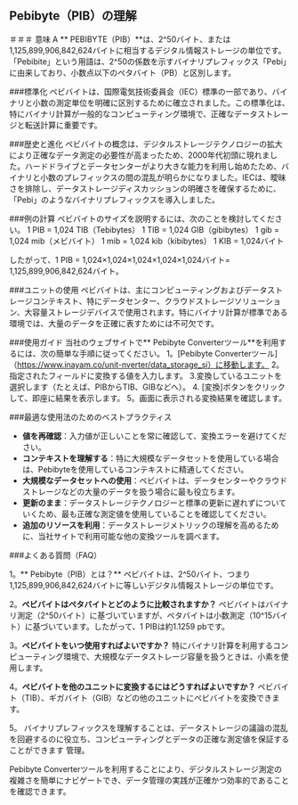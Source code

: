 ## Pebibyte（PIB）の理解

＃＃＃ 意味
A ** PEBIBYTE（PIB）**は、2^50バイト、または1,125,899,906,842,624バイトに相当するデジタル情報ストレージの単位です。「Pebibite」という用語は、2^50の係数を示すバイナリプレフィックス「Pebi」に由来しており、小数点以下のペタバイト（PB）と区別します。

###標準化
ペビバイトは、国際電気技術委員会（IEC）標準の一部であり、バイナリと小数の測定単位を明確に区別するために確立されました。この標準化は、特にバイナリ計算が一般的なコンピューティング環境で、正確なデータストレージと転送計算に重要です。

###歴史と進化
ペビバイトの概念は、デジタルストレージテクノロジーの拡大により正確なデータ測定の必要性が高まったため、2000年代初頭に現れました。ハードドライブとデータセンターがより大きな能力を利用し始めたため、バイナリと小数のプレフィックスの間の混乱が明らかになりました。IECは、曖昧さを排除し、データストレージディスカッションの明確さを確保するために、「Pebi」のようなバイナリプレフィックスを導入しました。

###例の計算
ペビバイトのサイズを説明するには、次のことを検討してください。
1 PIB = 1,024 TIB（Tebibytes）
1 TIB = 1,024 GIB（gibibytes）
1 gib = 1,024 mib（メビバイト）
1 mib = 1,024 kib（kibibytes）
1 KIB = 1,024バイト

したがって、1 PIB = 1,024×1,024×1,024×1,024×1,024バイト= 1,125,899,906,842,624バイト。

###ユニットの使用
ペビバイトは、主にコンピューティングおよびデータストレージコンテキスト、特にデータセンター、クラウドストレージソリューション、大容量ストレージデバイスで使用されます。特にバイナリ計算が標準である環境では、大量のデータを正確に表すためには不可欠です。

###使用ガイド
当社のウェブサイトで** Pebibyte Converterツール**を利用するには、次の簡単な手順に従ってください。
1。[Pebibyte Converterツール]（https://www.inayam.co/unit-nverter/data_storage_si）に移動します。
2。指定されたフィールドに変換する値を入力します。
3.変換しているユニットを選択します（たとえば、PIBからTIB、GIBなどへ）。
4. [変換]ボタンをクリックして、即座に結果を表示します。
5。画面に表示される変換結果を確認します。

###最適な使用法のためのベストプラクティス
-  **値を再確認**：入力値が正しいことを常に確認して、変換エラーを避けてください。
-  **コンテキストを理解する**：特に大規模なデータセットを使用している場合は、Pebibyteを使用しているコンテキストに精通してください。
-  **大規模なデータセットへの使用**：ペビバイトは、データセンターやクラウドストレージなどの大量のデータを扱う場合に最も役立ちます。
-  **更新のまま**：データストレージテクノロジーと標準の更新に遅れずについていくため、最も正確な測定値を使用していることを確認してください。
-  **追加のリソースを利用**：データストレージメトリックの理解を高めるために、当社サイトで利用可能な他の変換ツールを調べます。

###よくある質問（FAQ）

1。** Pebibyte（PIB）とは？**
ペビバイトは、2^50バイト、つまり1,125,899,906,842,624バイトに等しいデジタル情報ストレージの単位です。

2。**ペビバイトはペタバイトとどのように比較されますか？**
ペビバイトはバイナリ測定（2^50バイト）に基づいていますが、ペタバイトは小数測定（10^15バイト）に基づいています。したがって、1 PIBは約1.1259 pbです。

3。**ペビバイトをいつ使用すればよいですか？**
特にバイナリ計算を利用するコンピューティング環境で、大規模なデータストレージ容量を扱うときは、小素を使用します。

4。**ペビバイトを他のユニットに変換するにはどうすればよいですか？**
ペビバイト（TIB）、ギガバイト（GIB）などの他のユニットにペビバイトを変換できます。

5。
バイナリプレフィックスを理解することは、データストレージの議論の混乱を回避するのに役立ち、コンピューティングとデータの正確な測定値を保証することができます 管理。

Pebibyte Converterツールを利用することにより、デジタルストレージ測定の複雑さを簡単にナビゲートでき、データ管理の実践が正確かつ効率的であることを確認できます。